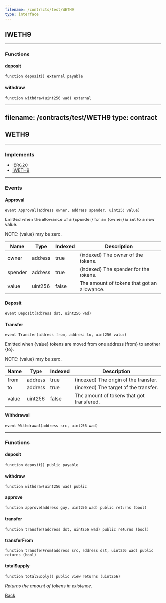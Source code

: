 ```yaml
---
filename: /contracts/test/WETH9
type: interface
---
```


## IWETH9

***

### Functions

#### deposit

```solidity
function deposit() external payable
```

#### withdraw

```solidity
function withdraw(uint256 wad) external
```

---
filename: /contracts/test/WETH9
type: contract
---

## WETH9

***

### Implements

- [IERC20](/@exoda/contracts/interfaces/token/ERC20/IERC20)
- [IWETH9](/contracts/test/WETH9)

***

### Events

#### Approval

```solidity
event Approval(address owner, address spender, uint256 value)
```

Emitted when the allowance of a {spender} for an {owner} is set to a new value.

NOTE: {value} may be zero.

| Name | Type | Indexed | Description |
| ---- | ---- | ------- | ----------- |
| owner | address | true | (indexed) The owner of the tokens. |
| spender | address | true | (indexed) The spender for the tokens. |
| value | uint256 | false | The amount of tokens that got an allowance. |

#### Deposit

```solidity
event Deposit(address dst, uint256 wad)
```

#### Transfer

```solidity
event Transfer(address from, address to, uint256 value)
```

Emitted when {value} tokens are moved from one address {from} to another {to}.

NOTE: {value} may be zero.

| Name | Type | Indexed | Description |
| ---- | ---- | ------- | ----------- |
| from | address | true | (indexed) The origin of the transfer. |
| to | address | true | (indexed) The target of the transfer. |
| value | uint256 | false | The amount of tokens that got transfered. |

#### Withdrawal

```solidity
event Withdrawal(address src, uint256 wad)
```

***

### Functions

#### deposit

```solidity
function deposit() public payable
```

#### withdraw

```solidity
function withdraw(uint256 wad) public
```

#### approve

```solidity
function approve(address guy, uint256 wad) public returns (bool)
```

#### transfer

```solidity
function transfer(address dst, uint256 wad) public returns (bool)
```

#### transferFrom

```solidity
function transferFrom(address src, address dst, uint256 wad) public returns (bool)
```

#### totalSupply

```solidity
function totalSupply() public view returns (uint256)
```

_Returns the amount of tokens in existence._

[Back](/index)